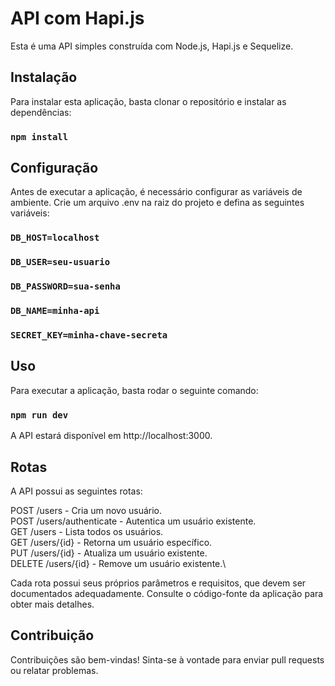# API com Hapi.js

Esta é uma API simples construída com Node.js, Hapi.js e Sequelize.

## Instalação

Para instalar esta aplicação, basta clonar o repositório e instalar as dependências:

### `npm install`

## Configuração

Antes de executar a aplicação, é necessário configurar as variáveis de ambiente. Crie um arquivo .env na raiz do projeto e defina as seguintes variáveis:

### `DB_HOST=localhost`
### `DB_USER=seu-usuario`
### `DB_PASSWORD=sua-senha`
### `DB_NAME=minha-api`
### `SECRET_KEY=minha-chave-secreta`

## Uso

Para executar a aplicação, basta rodar o seguinte comando:

### `npm run dev`

A API estará disponível em http://localhost:3000.

## Rotas

A API possui as seguintes rotas:

POST /users - Cria um novo usuário.\
POST /users/authenticate - Autentica um usuário existente.\
GET /users - Lista todos os usuários.\
GET /users/{id} - Retorna um usuário específico.\
PUT /users/{id} - Atualiza um usuário existente.\
DELETE /users/{id} - Remove um usuário existente.\

Cada rota possui seus próprios parâmetros e requisitos, que devem ser documentados adequadamente. Consulte o código-fonte da aplicação para obter mais detalhes.

## Contribuição

Contribuições são bem-vindas! Sinta-se à vontade para enviar pull requests ou relatar problemas.